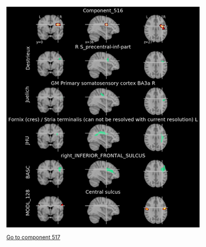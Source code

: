 


![516](preliminary/516.jpg "Component 516")

[Go to component 517](https://parietal-inria.github.io/MODL_atlas/1024/517 "Component 517")